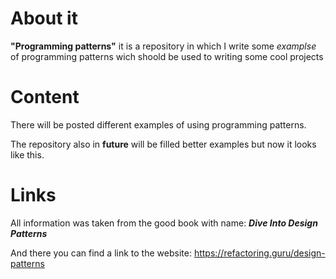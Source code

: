 # About it
__"Programming patterns"__ it is a repository in which I write some *examplse* of programming patterns wich shoold be used to writing some cool projects

# Content
<p>
  There will be posted different examples of using programming patterns.

  The repository also in __future__ will be filled better examples but now it looks like this.
</p>


# Links
All information was taken from the good book with name: __*Dive Into Design Patterns*__

And there you can find a link to the website: https://refactoring.guru/design-patterns
